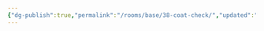 ```yaml
---
{"dg-publish":true,"permalink":"/rooms/base/38-coat-check/","updated":"2025-04-12T16:07:08.441+01:00"}
---
```


